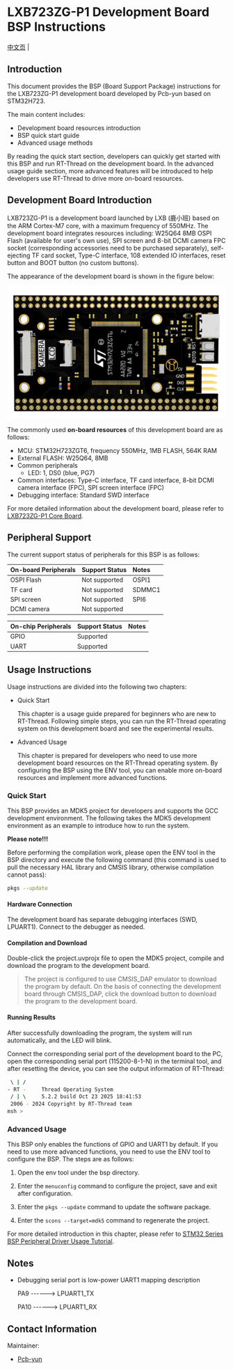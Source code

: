 # LXB723ZG-P1 Development Board BSP Instructions

[中文页](README_zh.md) |

## Introduction

This document provides the BSP (Board Support Package) instructions for the LXB723ZG-P1 development board developed by Pcb-yun based on STM32H723.

The main content includes:

- Development board resources introduction
- BSP quick start guide
- Advanced usage methods

By reading the quick start section, developers can quickly get started with this BSP and run RT-Thread on the development board. In the advanced usage guide section, more advanced features will be introduced to help developers use RT-Thread to drive more on-board resources.

## Development Board Introduction

LXB723ZG-P1 is a development board launched by LXB (鹿小班) based on the ARM Cortex-M7 core, with a maximum frequency of 550MHz.
The development board integrates resources including: W25Q64 8MB OSPI Flash (available for user's own use), SPI screen and 8-bit DCMI camera FPC socket (corresponding accessories need to be purchased separately), self-ejecting TF card socket, Type-C interface, 108 extended IO interfaces, reset button and BOOT button (no custom buttons).

The appearance of the development board is shown in the figure below:

![board](figures/board.png)

The commonly used **on-board resources** of this development board are as follows:

- MCU: STM32H723ZGT6, frequency 550MHz, 1MB FLASH, 564K RAM
- External FLASH: W25Q64, 8MB
- Common peripherals
  - LED: 1, DS0 (blue, PG7)
- Common interfaces: Type-C interface, TF card interface, 8-bit DCMI camera interface (FPC), SPI screen interface (FPC)
- Debugging interface: Standard SWD interface

For more detailed information about the development board, please refer to [LXB723ZG-P1 Core Board](https://item.taobao.com/item.htm?abbucket=17&id=831139393305&mi_id=0000Hr_7YuvNzXkf9ukTHb3zeHF5wgFLDumgDHyYZNYGbIs&ns=1&priceTId=2150419217612182188817937e1045&skuId=5739335367823&spm=a21n57.sem.item.1.47ef3a43Uq2LAX&utparam=%7B%22aplus_abtest%22%3A%229add53b62022488d347cf05287760183%22%7D&xxc=taobaoSearch).

## Peripheral Support

The current support status of peripherals for this BSP is as follows:

| **On-board Peripherals** | **Support Status** | **Notes**                            |
| :---------------------- | :---------------- | :----------------------------------- |
| OSPI Flash              | Not supported     | OSPI1                                |
| TF card                 | Not supported     | SDMMC1                               |
| SPI screen              | Not supported     | SPI6                                 |
| DCMI camera             | Not supported     |                                      |

| **On-chip Peripherals**  | **Support Status** | **Notes**                            |
| :---------------------- | :---------------- | :----------------------------------- |
| GPIO                    | Supported         |                                      |
| UART                    | Supported         |                                      |

## Usage Instructions

Usage instructions are divided into the following two chapters:

- Quick Start

    This chapter is a usage guide prepared for beginners who are new to RT-Thread. Following simple steps, you can run the RT-Thread operating system on this development board and see the experimental results.

- Advanced Usage

    This chapter is prepared for developers who need to use more development board resources on the RT-Thread operating system. By configuring the BSP using the ENV tool, you can enable more on-board resources and implement more advanced functions.

### Quick Start

This BSP provides an MDK5 project for developers and supports the GCC development environment. The following takes the MDK5 development environment as an example to introduce how to run the system.

**Please note!!!**

Before performing the compilation work, please open the ENV tool in the BSP directory and execute the following command (this command is used to pull the necessary HAL library and CMSIS library, otherwise compilation cannot pass):

```bash
pkgs --update
```

#### Hardware Connection

The development board has separate debugging interfaces (SWD, LPUART1). Connect to the debugger as needed.

#### Compilation and Download

Double-click the project.uvprojx file to open the MDK5 project, compile and download the program to the development board.

> The project is configured to use CMSIS_DAP emulator to download the program by default. On the basis of connecting the development board through CMSIS_DAP, click the download button to download the program to the development board.

#### Running Results

After successfully downloading the program, the system will run automatically, and the LED will blink.

Connect the corresponding serial port of the development board to the PC, open the corresponding serial port (115200-8-1-N) in the terminal tool, and after resetting the device, you can see the output information of RT-Thread:

```bash
 \ | /
- RT -     Thread Operating System
 / | \     5.2.2 build Oct 23 2025 18:41:53
 2006 - 2024 Copyright by RT-Thread team
msh >
```

### Advanced Usage

This BSP only enables the functions of GPIO and UART1 by default. If you need to use more advanced functions, you need to use the ENV tool to configure the BSP. The steps are as follows:

1. Open the env tool under the bsp directory.

2. Enter the `menuconfig` command to configure the project, save and exit after configuration.

3. Enter the `pkgs --update` command to update the software package.

4. Enter the `scons --target=mdk5` command to regenerate the project.

For more detailed introduction in this chapter, please refer to [STM32 Series BSP Peripheral Driver Usage Tutorial](../docs/STM32系列BSP外设驱动使用教程.md).

## Notes

- Debugging serial port is low-power UART1 mapping description

    PA9     ------> LPUART1_TX

    PA10    ------> LPUART1_RX

## Contact Information

Maintainer:

- [Pcb-yun](https://github.com/Pcb-yun)